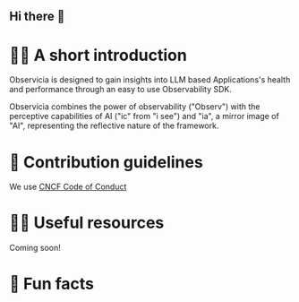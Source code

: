 ## Hi there 👋


# 🙋‍♀️ A short introduction 

Observicia is designed to gain insights into LLM based Applications's health and performance through an easy to use Observability SDK.

Observicia combines the power of observability ("Observ") with the perceptive capabilities of AI ("ic" from "i see") and "ia", a mirror image of "AI", 
representing the reflective nature of the framework.

# 🌈 Contribution guidelines
We use [CNCF Code of Conduct](https://github.com/cncf/foundation/blob/main/code-of-conduct.md) 

# 👩‍💻 Useful resources 

Coming soon!

# 🍿 Fun facts

